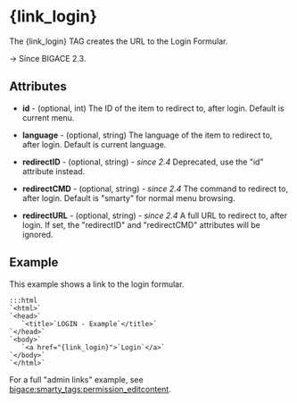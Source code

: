 # {link_login}

The {link_login} TAG creates the URL to the Login Formular.

-> Since BIGACE 2.3.


## Attributes


*  **id** - (optional, int)
    The ID of the item to redirect to, after login. Default is current menu.

*  **language** - (optional, string)
    The language of the item to redirect to, after login. Default is current language.

*  **redirectID** - (optional, string) *- since 2.4*
    Deprecated, use the "id" attribute instead.

*  **redirectCMD** - (optional, string) *- since 2.4*
    The command to redirect to, after login. Default is "smarty" for normal menu browsing.

*  **redirectURL** - (optional, string) *- since 2.4*
    A full URL to redirect to, after login. If set, the "redirectID" and "redirectCMD" attributes will be ignored.

## Example

This example shows a link to the login formular.

	:::html
	`<html>`
	`<head>`
	   `<title>`LOGIN - Example`</title>`
	`</head>`
	`<body>`
	   `<a href="{link_login}">`Login`</a>`
	`</body>`
	`</html>`


For a full "admin links" example, see [bigace:smarty_tags:permission_editcontent](smarty_tags/permission_editcontent).
